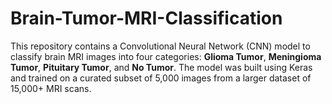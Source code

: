 # Brain-Tumor-MRI-Classification
This repository contains a Convolutional Neural Network (CNN) model to classify brain MRI images into four categories: **Glioma Tumor**, **Meningioma Tumor**, **Pituitary Tumor**, and **No Tumor**. The model was built using Keras and trained on a curated subset of 5,000 images from a larger dataset of 15,000+ MRI scans.
